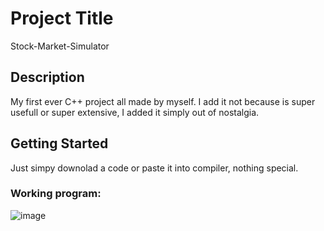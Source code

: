 # Project Title

Stock-Market-Simulator

## Description

My first ever C++ project all made by myself. 
I add it not because is super usefull or super extensive, I added it simply out of nostalgia.

## Getting Started

Just simpy downolad a code or paste it into compiler, nothing special.

### Working program:

![image](https://github.com/user-attachments/assets/3e8865cd-ebad-41d9-904c-1abd1fcf867a)
